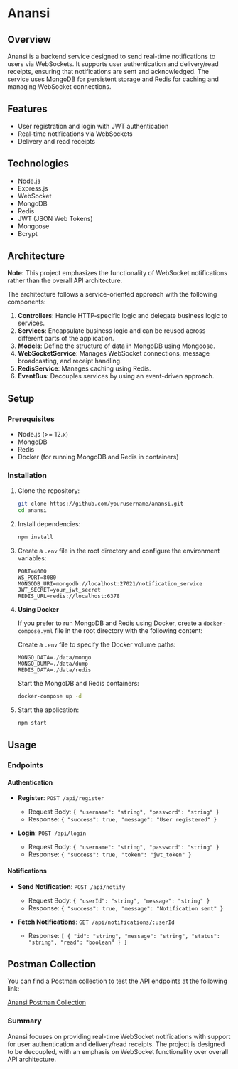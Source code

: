 # Anansi

## Overview

Anansi is a backend service designed to send real-time notifications to users via WebSockets. It supports user authentication and delivery/read receipts, ensuring that notifications are sent and acknowledged. The service uses MongoDB for persistent storage and Redis for caching and managing WebSocket connections.

## Features

- User registration and login with JWT authentication
- Real-time notifications via WebSockets
- Delivery and read receipts

## Technologies

- Node.js
- Express.js
- WebSocket
- MongoDB
- Redis
- JWT (JSON Web Tokens)
- Mongoose
- Bcrypt

## Architecture

**Note:** This project emphasizes the functionality of WebSocket notifications rather than the overall API architecture.

The architecture follows a service-oriented approach with the following components:

1. **Controllers**: Handle HTTP-specific logic and delegate business logic to services.
2. **Services**: Encapsulate business logic and can be reused across different parts of the application.
3. **Models**: Define the structure of data in MongoDB using Mongoose.
4. **WebSocketService**: Manages WebSocket connections, message broadcasting, and receipt handling.
5. **RedisService**: Manages caching using Redis.
6. **EventBus**: Decouples services by using an event-driven approach.

## Setup

### Prerequisites

- Node.js (>= 12.x)
- MongoDB
- Redis
- Docker (for running MongoDB and Redis in containers)

### Installation

1. Clone the repository:

   ```bash
   git clone https://github.com/yourusername/anansi.git
   cd anansi
   ```

2. Install dependencies:

   ```bash
   npm install
   ```

3. Create a `.env` file in the root directory and configure the environment variables:

   ```env
   PORT=4000
   WS_PORT=8080
   MONGODB_URI=mongodb://localhost:27021/notification_service
   JWT_SECRET=your_jwt_secret
   REDIS_URL=redis://localhost:6378
   ```

4. **Using Docker**

   If you prefer to run MongoDB and Redis using Docker, create a `docker-compose.yml` file in the root directory with the following content:

   Create a `.env` file to specify the Docker volume paths:

   ```env
   MONGO_DATA=./data/mongo
   MONGO_DUMP=./data/dump
   REDIS_DATA=./data/redis
   ```

   Start the MongoDB and Redis containers:

   ```bash
   docker-compose up -d
   ```

5. Start the application:

   ```bash
   npm start
   ```

## Usage

### Endpoints

#### Authentication

- **Register**: `POST /api/register`

  - Request Body: `{ "username": "string", "password": "string" }`
  - Response: `{ "success": true, "message": "User registered" }`

- **Login**: `POST /api/login`
  - Request Body: `{ "username": "string", "password": "string" }`
  - Response: `{ "success": true, "token": "jwt_token" }`

#### Notifications

- **Send Notification**: `POST /api/notify`

  - Request Body: `{ "userId": "string", "message": "string" }`
  - Response: `{ "success": true, "message": "Notification sent" }`

- **Fetch Notifications**: `GET /api/notifications/:userId`

  - Response: `[ { "id": "string", "message": "string", "status": "string", "read": "boolean" } ]`

## Postman Collection

You can find a Postman collection to test the API endpoints at the following link:

[Anansi Postman Collection](https://red-flare-724255.postman.co/workspace/1f85727f-f324-439d-991d-12d6b9150dd1)

### Summary

Anansi focuses on providing real-time WebSocket notifications with support for user authentication and delivery/read receipts. The project is designed to be decoupled, with an emphasis on WebSocket functionality over overall API architecture.

